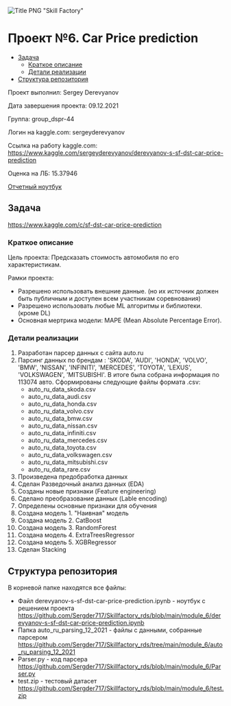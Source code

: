 ![Title PNG "Skill Factory"](https://user-images.githubusercontent.com/82756474/145072620-c7947355-bea9-4f61-ba7c-e7db5e0cff6a.png)


# Проект №6. Car Price prediction

<!-- vim-markdown-toc Redcarpet -->

* [Задача](#задача)
    * [Краткое описание](#краткое-описание)
    * [Детали реализации](#детали-реализации)
* [Структура репозитория](#структура-репозитория)

<!-- vim-markdown-toc -->

Проект выполнил: Sergey Derevyanov

Дата завершения проекта: 09.12.2021

Группа: group_dspr-44

Логин на kaggle.com: sergeyderevyanov

Ссылка на работу kaggle.com: https://www.kaggle.com/sergeyderevyanov/derevyanov-s-sf-dst-car-price-prediction

Оценка на ЛБ: 15.37946

[Отчетный ноутбук](https://github.com/Sergder717/Skillfactory_rds/blob/main/module_6/derevyanov-s-sf-dst-car-price-prediction.ipynb)

## Задача

https://www.kaggle.com/c/sf-dst-car-price-prediction


### Краткое описание

Цель проекта: Предсказать стоимость автомобиля по его характеристикам.

Рамки проекта:
* Разрешено использовать внешние данные. (но их источник должен быть публичным и доступен всем участникам соревнования)
* Разрешено использовать любые ML алгоритмы и библиотеки. (кроме DL)
* Основная мертрика модели: MAPE (Mean Absolute Percentage Error). 

### Детали реализации

1. Разработан парсер данных с сайта auto.ru
2. Парсинг данных по брендам : 'SKODA', 'AUDI', 'HONDA', 'VOLVO', 'BMW', 'NISSAN', 'INFINITI',
'MERCEDES', 'TOYOTA', 'LEXUS', 'VOLKSWAGEN', 'MITSUBISHI'. В итоге была собрана информация по 113074 авто.
Сформированы следующие файлы формата .csv:
    * auto_ru_data_skoda.csv
    * auto_ru_data_audi.csv
    * auto_ru_data_honda.csv
    * auto_ru_data_volvo.csv
    * auto_ru_data_bmw.csv
    * auto_ru_data_nissan.csv
    * auto_ru_data_infiniti.csv
    * auto_ru_data_mercedes.csv
    * auto_ru_data_toyota.csv
    * auto_ru_data_volkswagen.csv
    * auto_ru_data_mitsubishi.csv 
    * auto_ru_data_rare.csv
3. Произведена предобработка данных
4. Сделан Разведочный анализ данных (EDA)
5. Созданы новые признаки (Feature engineering)
6. Сделано преобразование данных (Lable encoding)
7. Определены основные признаки для обучения
8. Создана модель 1. "Наивная" модель
9. Создана модель 2. CatBoost
10. Создана модель 3. RandomForest
11. Создана модель 4. ExtraTreesRegressor
12. Создана модель 5. XGBRegressor
13. Сделан Stacking

## Структура репозитория

В корневой папке находятся все файлы:

- Файл derevyanov-s-sf-dst-car-price-prediction.ipynb - ноутбук с решением проекта https://github.com/Sergder717/Skillfactory_rds/blob/main/module_6/derevyanov-s-sf-dst-car-price-prediction.ipynb
- Папка auto_ru_parsing_12_2021 - файлы с данными, собранные парсером https://github.com/Sergder717/Skillfactory_rds/tree/main/module_6/auto_ru_parsing_12_2021
- Parser.py - код парсера https://github.com/Sergder717/Skillfactory_rds/blob/main/module_6/Parser.py
- test.zip - тестовый датасет https://github.com/Sergder717/Skillfactory_rds/blob/main/module_6/test.zip

